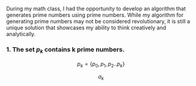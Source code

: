 During my math class, I had the opportunity to develop an algorithm that generates prime numbers using prime numbers.
While my algorithm for generating prime numbers may not be considered revolutionary, it is still a unique solution that showcases my ability to think creatively and analytically.

### 1. The set $p_k$  contains k prime numbers. 

```math
p_k = \{ p_0, p_1, p_2..p_k \}
```

$$a_k $$


